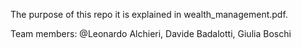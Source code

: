 The purpose of this repo it is explained in wealth_management.pdf. 

Team members:
@Leonardo Alchieri, Davide Badalotti, Giulia Boschi
